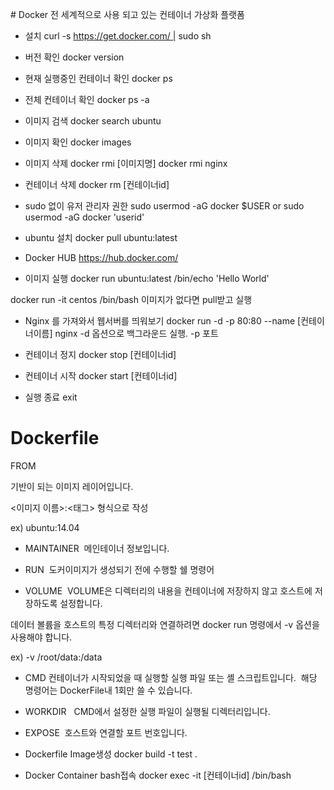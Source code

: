 # Docker
전 세계적으로 사용 되고 있는 컨테이너 가상화 플랫폼

- 설치
curl -s https://get.docker.com/ | sudo sh

- 버전 확인
docker version

- 현재 실행중인 컨테이너 확인
docker ps

- 전체 컨테이너 확인
docker ps -a

- 이미지 검색
docker search ubuntu

- 이미지 확인
docker images

- 이미지 삭제
docker rmi [이미지명]
docker rmi nginx

- 컨테이너 삭제
docker rm [컨테이너id]

- sudo 없이 유저 관리자 권한
sudo usermod -aG docker $USER
or
sudo usermod -aG docker 'userid'

- ubuntu 설치
docker pull ubuntu:latest

- Docker HUB
https://hub.docker.com/

- 이미지 실행
docker run ubuntu:latest /bin/echo 'Hello World'

docker run -it centos /bin/bash
이미지가 없다면 pull받고 실행

- Nginx 를 가져와서 웹서버를 띄워보기
docker run -d -p 80:80 --name [컨테이너이름] nginx
-d 옵션으로 백그라운드 실행.
-p 포트

- 컨테이너 정지
docker stop [컨테이너id]

- 컨테이너 시작
docker start [컨테이너id]

- 실행 종료
exit


# Dockerfile
FROM 

기반이 되는 이미지 레이어입니다.

<이미지 이름>:<태그> 형식으로 작성 

ex) ubuntu:14.04

- MAINTAINER 
메인테이너 정보입니다.

- RUN 
도커이미지가 생성되기 전에 수행할 쉘 명령어

- VOLUME 
VOLUME은 디렉터리의 내용을 컨테이너에 저장하지 않고 호스트에 저장하도록 설정합니다. 

데이터 볼륨을 호스트의 특정 디렉터리와 연결하려면 docker run 명령에서 -v 옵션을 사용해야 합니다. 

ex) -v /root/data:/data

- CMD
컨테이너가 시작되었을 때 실행할 실행 파일 또는 셸 스크립트입니다. 
해당 명령어는 DockerFile내 1회만 쓸 수 있습니다.

- WORKDIR  
CMD에서 설정한 실행 파일이 실행될 디렉터리입니다.

- EXPOSE 
호스트와 연결할 포트 번호입니다.


- Dockerfile Image생성
docker build -t test .

- Docker Container bash접속
docker exec -it [컨테이너id] /bin/bash

